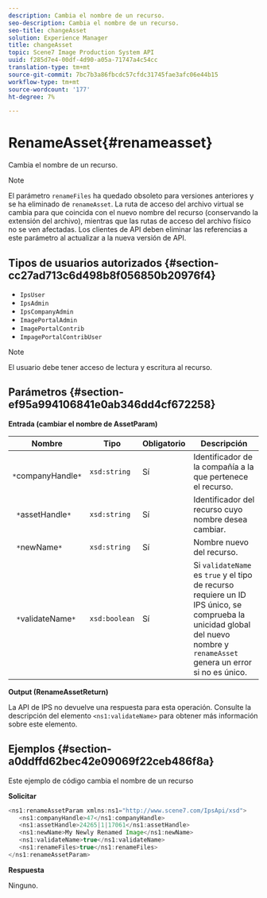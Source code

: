 ```yaml
---
description: Cambia el nombre de un recurso.
seo-description: Cambia el nombre de un recurso.
seo-title: changeAsset
solution: Experience Manager
title: changeAsset
topic: Scene7 Image Production System API
uuid: f285d7e4-00df-4d90-a05a-71747a4c54cc
translation-type: tm+mt
source-git-commit: 7bc7b3a86fbcdc57cfdc31745fae3afc06e44b15
workflow-type: tm+mt
source-wordcount: '177'
ht-degree: 7%

---
```



# RenameAsset{#renameasset}

Cambia el nombre de un recurso.

>[!NOTE]
>
>El parámetro `renameFiles` ha quedado obsoleto para versiones anteriores y se ha eliminado de `renameAsset`. La ruta de acceso del archivo virtual se cambia para que coincida con el nuevo nombre del recurso (conservando la extensión del archivo), mientras que las rutas de acceso del archivo físico no se ven afectadas. Los clientes de API deben eliminar las referencias a este parámetro al actualizar a la nueva versión de API.

## Tipos de usuarios autorizados {#section-cc27ad713c6d498b8f056850b20976f4}

* `IpsUser`
* `IpsAdmin`
* `IpsCompanyAdmin`
* `ImagePortalAdmin`
* `ImagePortalContrib`
* `ImpagePortalContribUser`

>[!NOTE]
>
>El usuario debe tener acceso de lectura y escritura al recurso.

## Parámetros {#section-ef95a994106841e0ab346dd4cf672258}

**Entrada (cambiar el nombre de AssetParam)**

| Nombre | Tipo | Obligatorio | Descripción |
|---|---|---|---|
| ` *`companyHandle`*` | `xsd:string` | Sí | Identificador de la compañía a la que pertenece el recurso. |
| ` *`assetHandle`*` | `xsd:string` | Sí | Identificador del recurso cuyo nombre desea cambiar. |
| ` *`newName`*` | `xsd:string` | Sí | Nombre nuevo del recurso. |
| ` *`validateName`*` | `xsd:boolean` | Sí | Si `validateName` es `true` y el tipo de recurso requiere un ID IPS único, se comprueba la unicidad global del nuevo nombre y `renameAsset` genera un error si no es único. |

**Output (RenameAssetReturn)**

La API de IPS no devuelve una respuesta para esta operación. Consulte la descripción del elemento `<ns1:validateName>` para obtener más información sobre este elemento.

## Ejemplos {#section-a0ddffd62bec42e09069f22ceb486f8a}

Este ejemplo de código cambia el nombre de un recurso

**Solicitar**

```java
<ns1:renameAssetParam xmlns:ns1="http://www.scene7.com/IpsApi/xsd">
   <ns1:companyHandle>47</ns1:companyHandle>
   <ns1:assetHandle>24265|1|17061</ns1:assetHandle>
   <ns1:newName>My Newly Renamed Image</ns1:newName>
   <ns1:validateName>true</ns1:validateName>
   <ns1:renameFiles>true</ns1:renameFiles>
</ns1:renameAssetParam>
```

**Respuesta**

Ninguno.
